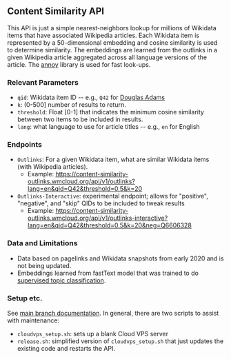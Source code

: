 ## Content Similarity API
This API is just a simple nearest-neighbors lookup for millions of Wikidata items that have associated Wikipedia articles.
Each Wikidata item is represented by a 50-dimensional embedding and cosine similarity is used to determine similarity.
The embeddings are learned from the outlinks in a given Wikipedia article aggregated across all language versions of the article.
The [annoy](https://github.com/spotify/annoy) library is used for fast look-ups.

### Relevant Parameters
* `qid`: Wikidata item ID -- e.g., `Q42` for [Douglas Adams](https://wikidata.org/wiki/Q42)
* `k`: (0-500] number of results to return.
* `threshold`: Float [0-1] that indicates the minimum cosine similarity between two items to be included in results.
* `lang`: what language to use for article titles -- e.g., `en` for English

### Endpoints 
* `Outlinks`: For a given Wikidata item, what are similar Wikidata items (with Wikipedia articles).
  * Example: https://content-similarity-outlinks.wmcloud.org/api/v1/outlinks?lang=en&qid=Q42&threshold=0.5&k=20
* `Outlinks-Interactive`: experimental endpoint; allows for "positive", "negative", and "skip" QIDs to be included to tweak results 
  * Example: https://content-similarity-outlinks.wmcloud.org/api/v1/outlinks-interactive?lang=en&qid=Q42&threshold=0.5&k=20&neg=Q6606328
  
### Data and Limitations
* Data based on pagelinks and Wikidata snapshots from early 2020 and is not being updated.
* Embeddings learned from fastText model that was trained to do [supervised topic classification](https://meta.wikimedia.org/wiki/Research:Language-Agnostic_Topic_Classification/Outlink_model_performance).

### Setup etc.
See [main branch documentation](https://github.com/wikimedia/research-api-endpoint-template/blob/master/README.md).
In general, there are two scripts to assist with maintenance:
* `cloudvps_setup.sh`: sets up a blank Cloud VPS server
* `release.sh`: simplified version of `cloudvps_setup.sh` that just updates the existing code and restarts the API.
